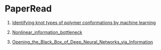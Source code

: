 # PaperRead
1. [Identifying knot types of polymer conformations by machine learning](./papers/Identifying_knot_types_of_polymer_conformations_by_machine_learning.pdf)
2. [ Nonlinear_information_bottleneck](./papers/Nonlinear_information_bottleneck.pdf)

3. [Opening_the_Black_Box_of_Deep_Neural_Networks_via_Information](./papers/Opening_the_Black_Box_of_Deep_Neural_Networks_via_Information.pdf)

